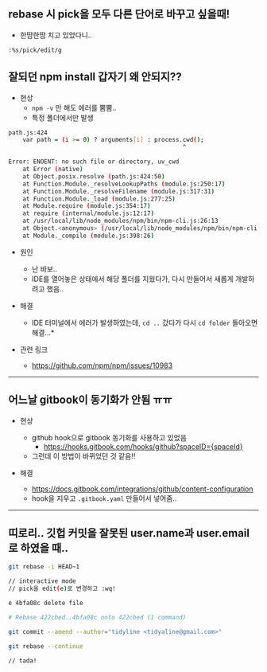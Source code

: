 ## rebase 시 pick을 모두 다른 단어로 바꾸고 싶을때!

- 한땀한땀 치고 있었다니..

```bash
:%s/pick/edit/g
```

## 잘되던 npm install 갑자기 왜 안되지??

- 현상
    - `npm -v` 만 해도 에러를 뿜뿜..
    - 특정 폴더에서만 발생

```bash
path.js:424
    var path = (i >= 0) ? arguments[i] : process.cwd();
                                                 ^

Error: ENOENT: no such file or directory, uv_cwd
    at Error (native)
    at Object.posix.resolve (path.js:424:50)
    at Function.Module._resolveLookupPaths (module.js:250:17)
    at Function.Module._resolveFilename (module.js:317:31)
    at Function.Module._load (module.js:277:25)
    at Module.require (module.js:354:17)
    at require (internal/module.js:12:17)
    at /usr/local/lib/node_modules/npm/bin/npm-cli.js:26:13
    at Object.<anonymous> (/usr/local/lib/node_modules/npm/bin/npm-cli.js:76:3)
    at Module._compile (module.js:398:26)
```

- 원인
    - 난 바보..
    - IDE를 열어놓은 상태에서 해당 폴더를 지웠다가, 다시 만들어서 새롭게 개발하려고 했음..

- 해결
    - IDE 터미널에서 에러가 발생하였는데, `cd ..` 갔다가 다시 `cd folder` 돌아오면 해결...*

- 관련 링크
    - https://github.com/npm/npm/issues/10983

-----

## 어느날 gitbook이 동기화가 안됨 ㅠㅠ

- 현상
    - github hook으로 gitbook 동기화를 사용하고 있었음
        - https://hooks.gitbook.com/hooks/github?spaceID={spaceId}
    - 그런데 이 방법이 바뀌었던 것 같음!!

- 해결
    - https://docs.gitbook.com/integrations/github/content-configuration
    - hook을 지우고 `.gitbook.yaml` 만들어서 넣어줌..

----

## 띠로리.. 깃헙 커밋을 잘못된 user.name과 user.email로 하였을 때..

```bash
git rebase -i HEAD~1
```

```bash
// interactive mode
// pick을 edit(e)로 변경하고 :wq!

e 4bfa08c delete file

# Rebase 422cbed..4bfa08c onto 422cbed (1 command)
```

```bash
git commit --amend --author="tidyline <tidyaline@gmail.com>"
```

```bash
git rebase --continue

// tada!
```
